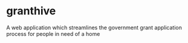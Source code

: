 # granthive
A  web application which streamlines the government grant application process for people in need of a home
